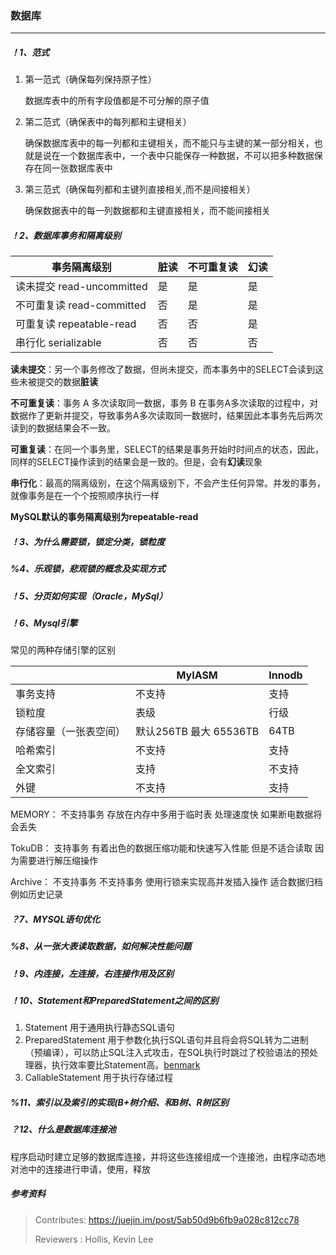 ### 数据库

---

##### ！1、范式

1. 第一范式（确保每列保持原子性）

   数据库表中的所有字段值都是不可分解的原子值

2. 第二范式（确保表中的每列都和主键相关）

   确保数据库表中的每一列都和主键相关，而不能只与主键的某一部分相关，也就是说在一个数据库表中，一个表中只能保存一种数据，不可以把多种数据保存在同一张数据库表中

3. 第三范式（确保每列都和主键列直接相关,而不是间接相关）

   确保数据表中的每一列数据都和主键直接相关，而不能间接相关

##### ！2、数据库事务和隔离级别

| 事务隔离级别              | 脏读 | 不可重复读 | 幻读 |
| ------------------------- | ---- | ---------- | ---- |
| 读未提交 read-uncommitted | 是   | 是         | 是   |
| 不可重复读 read-committed | 否   | 是         | 是   |
| 可重复读 repeatable-read  | 否   | 否         | 是   |
| 串行化 serializable       | 否   | 否         | 否   |

**读未提交**：另一个事务修改了数据，但尚未提交，而本事务中的SELECT会读到这些未被提交的数据**脏读**

**不可重复读**：事务 A 多次读取同一数据，事务 B 在事务A多次读取的过程中，对数据作了更新并提交，导致事务A多次读取同一数据时，结果因此本事务先后两次读到的数据结果会不一致。

**可重复读**：在同一个事务里，SELECT的结果是事务开始时时间点的状态，因此，同样的SELECT操作读到的结果会是一致的。但是，会有**幻读**现象

**串行化**：最高的隔离级别，在这个隔离级别下，不会产生任何异常。并发的事务，就像事务是在一个个按照顺序执行一样

**MySQL默认的事务隔离级别为repeatable-read** 


##### ！3、为什么需要锁，锁定分类，锁粒度


##### %4、乐观锁，悲观锁的概念及实现方式


##### ！5、分页如何实现（Oracle，MySql） 

##### ！6、Mysql引擎

常见的两种存储引擎的区别

|                        | **MyIASM**             | **Innodb** |
| ---------------------- | ---------------------- | ---------- |
| 事务支持               | 不支持                 | 支持       |
| 锁粒度                 | 表级                   | 行级       |
| 存储容量（一张表空间） | 默认256TB 最大 65536TB | 64TB       |
| 哈希索引               | 不支持                 | 支持       |
| 全文索引               | 支持                   | 不支持     |
| 外键                   | 不支持                 | 支持       |

MEMORY： 不支持事务 存放在内存中多用于临时表 处理速度快 如果断电数据将会丢失

TokuDB：   支持事务 有着出色的数据压缩功能和快速写入性能 但是不适合读取 因为需要进行解压缩操作

Archive：    不支持事务 不支持事务 使用行锁来实现高并发插入操作 适合数据归档例如历史记录


##### ？7、MYSQL语句优化


##### %8、从一张大表读取数据，如何解决性能问题


##### ！9、内连接，左连接，右连接作用及区别 

##### ！10、Statement和PreparedStatement之间的区别 

1. Statement 用于通用执行静态SQL语句
2. PreparedStatement  用于参数化执行SQL语句并且将会将SQL转为二进制（预编译），可以防止SQL注入式攻击，在SQL执行时跳过了校验语法的预处理器，执行效率要比Statement高。[benmark](https://github.com/jOOQ/jOOQ/issues/1625)
3. CallableStatement 用于执行存储过程

##### %11、索引以及索引的实现(B+树介绍、和B树、R树区别

##### ？12、什么是数据库连接池

程序启动时建立足够的数据库连接，并将这些连接组成一个连接池，由程序动态地对池中的连接进行申请，使用，释放


##### 参考资料


>Contributes: https://juejin.im/post/5ab50d9b6fb9a028c812cc78
>
>Reviewers : Hollis, Kevin Lee
